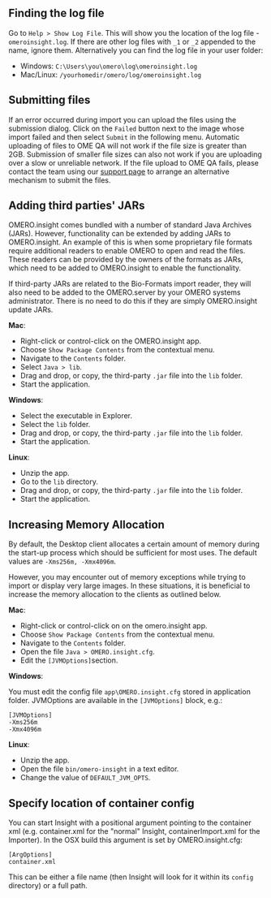 Finding the log file
--------------------

Go to ``Help > Show Log File``.
This will show you the location of the log file - ``omeroinsight.log``.
If there are other log files with ``_1`` or ``_2`` appended to the name, ignore them.
Alternatively you can find the log file in your user folder:
 - Windows: ``C:\Users\you\omero\log\omeroinsight.log``
 - Mac/Linux: ``/yourhomedir/omero/log/omeroinsight.log``

Submitting files
----------------

If an error occurred during import you can upload the files using the submission dialog. Click on the ``Failed`` button next to the image whose import failed and then select ``Submit`` in the following menu. 
Automatic uploading of files to OME QA will not work if the file size is greater than 2GB.
Submission of smaller file sizes can also not work if you are uploading over a slow or
unreliable network. If the file upload to OME QA fails, please contact the team using our
[support page](https://www.openmicroscopy.org/support/) to arrange an alternative mechanism to submit the files.

Adding third parties' JARs
--------------------------

OMERO.insight comes bundled with a number of standard Java Archives (JARs).
However, functionality can be extended by adding JARs to OMERO.insight.
An example of this is when some proprietary file formats require additional
readers to enable OMERO to open and read the files. These readers can be provided
by the owners of the formats as JARs, which need to be added to OMERO.insight to enable the functionality.

If third-party JARs are related to the Bio-Formats import reader,
they will also need to be added to the OMERO.server by your OMERO systems administrator.
There is no need to do this if they are simply OMERO.insight update JARs.

**Mac**:

 - Right-click or control-click on the OMERO.insight app.
 - Choose ``Show Package Contents`` from the contextual menu.
 - Navigate to the ``Contents`` folder.
 - Select ``Java > lib``.
 - Drag and drop, or copy, the third-party ``.jar`` file into the ``lib`` folder.
 - Start the application.

**Windows**:

 - Select the executable in Explorer.
 - Select the ``lib`` folder.
 - Drag and drop, or copy, the third-party ``.jar`` file into the ``lib`` folder.
 - Start the application.

**Linux**:

 - Unzip the app.
 - Go to the ``lib`` directory.
 - Drag and drop, or copy, the third-party ``.jar`` file into the ``lib`` folder.
 - Start the application.

Increasing Memory Allocation
----------------------------

By default, the Desktop client allocates a certain amount of memory
during the start-up process which should be sufficient for most uses.
The default values are ``-Xms256m, -Xmx4096m``.

However, you may encounter out of memory exceptions while trying to import
or display very large images. In these situations, it is beneficial to increase
the memory allocation to the clients as outlined below.

**Mac**:

 - Right-click or control-click on on the omero.insight app.
 - Choose ``Show Package Contents`` from the contextual menu.
 - Navigate to the ``Contents`` folder.
 - Open the file  ``Java > OMERO.insight.cfg``.
 - Edit the ``[JVMOptions]``section.

**Windows**:

You must edit the config file `app\OMERO.insight.cfg` stored in application folder. JVMOptions are available in the `[JVMOptions]` block, e.g.:

```
[JVMOptions]
-Xms256m
-Xmx4096m
```

**Linux**:

 - Unzip the app.
 - Open the file ``bin/omero-insight`` in a text editor.
 - Change the value of ``DEFAULT_JVM_OPTS``.

Specify location of container config
------------------------------------
You can start Insight with a positional argument pointing to the container xml 
(e.g. container.xml for the "normal" Insight, containerImport.xml for the Importer).
In the OSX build this argument is set by OMERO.insight.cfg:
```
[ArgOptions]
container.xml
```
This can be either a file name (then Insight will look for it within its `config` directory)
or a full path.
